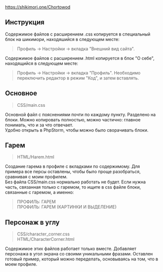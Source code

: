 https://shikimori.one/Chortowod

## Инструкция
Содержимое файлов с расширением .css копируется в специальный блок на шикимори, находяшийся в следующем месте:  
> Профиль -> Настройки -> вкладка "Внешний вид сайта".  

Содержимое файлов с расширением .html копируется в блок "О себе", находящийся в следующем месте:  
> Профиль -> Настройки -> вкладка "Профиль". Необходимо переключить редактор в режим "Код", и затем вставлять.

## Основное
> CSS/main.css

Основной файл с пояснениями почти по каждому пункту. Разделено на блоки. Можно копировать полностью, можно частично: главное понимать, что и за что отвечает.  
Удобно открыть в PhpStorm, чтобы можно было сворачивать блоки.

## Гарем
> HTML/Harem.html

Создание гарема в профиле с вкладками по содержимому. Для примера все персы оставлены, чтобы было проще разобраться, сравнивая с моим профилем.  
Без файла CSS/main.css нормально работать не будет. Если нужна часть, связанная только с гаремом, то ищите в css файле блоки, связанные с гаремом, а именно:
> ПРОФИЛЬ: ГАРЕМ  
> ПРОФИЛЬ: ГАРЕМ (КАРТИНКИ И ВЫДЕЛЕНИЕ)

## Персонаж в углу
> CSS/character_corner.css  
> HTML/CharacterCorner.html  

Содержимое этих файлов работает только вместе. Добавляет персонажа в угол экрана со своими уникальными фразами. Оставлен готовый пример, который можно переделать, основываясь на том, что в моем профиле.

